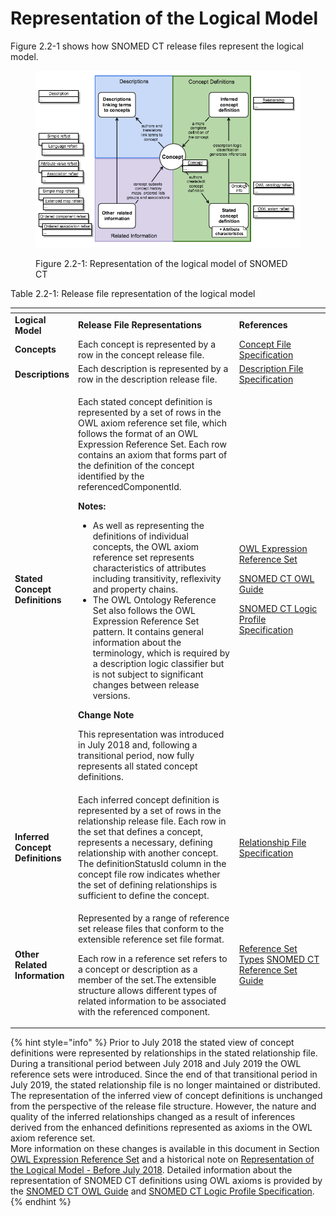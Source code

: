 # Representation of the Logical Model

Figure 2.2-1 shows how SNOMED CT release files represent the logical model.

<figure><img src="../images/71172642.png" alt=""><figcaption><p>Figure 2.2-1: Representation of the logical model of SNOMED CT</p></figcaption></figure>

Table 2.2-1: Release file representation of the logical model

<table data-header-hidden><thead><tr><th></th><th width="407.5625"></th><th width="224.84375"></th></tr></thead><tbody><tr><td><strong>Logical Model</strong></td><td><strong>Release File Representations</strong></td><td><strong>References</strong></td></tr><tr><td><strong>Concepts</strong></td><td>Each concept is represented by a row in the concept release file.</td><td><a href="../4 component-release-files-specification/4.2 file-format-specifications/4.2.1-concept-file-specification.md">Concept File Specification</a></td></tr><tr><td><strong>Descriptions</strong></td><td>Each description is represented by a row in the description release file.</td><td><a href="../4 component-release-files-specification/4.2 file-format-specifications/4.2.2 description-file-specification/">Description File Specification</a></td></tr><tr><td><strong>Stated Concept Definitions</strong></td><td><p>Each stated concept definition is represented by a set of rows in the OWL axiom reference set file, which follows the format of an OWL Expression Reference Set. Each row contains an axiom that forms part of the definition of the concept identified by the referencedComponentId.</p><p></p><p><strong>Notes:</strong> </p><ul><li>As well as representing the definitions of individual concepts, the OWL axiom reference set represents characteristics of attributes including transitivity, reflexivity and property chains.</li><li>The OWL Ontology Reference Set also follows the OWL Expression Reference Set pattern. It contains general information about the terminology, which is required by a description logic classifier but is not subject to significant changes between release versions.</li></ul><p><strong>Change Note</strong></p><p>This representation was introduced in July 2018 and, following a transitional period, now fully represents all stated concept definitions.</p></td><td><p><a href="../appendixes/appendix-b.-specification-reference-information/o/owl-expression-reference-set-file.md">OWL Expression Reference Set</a></p><p><a href="https://app.gitbook.com/o/h8Z6qGxuQrzM9vbx5bPT/s/UVgNFMSypqSsi48DpFEe/">SNOMED CT OWL Guide</a></p><p><a href="https://app.gitbook.com/o/h8Z6qGxuQrzM9vbx5bPT/s/hRUJsLa2ant5L63pkp1O/">SNOMED CT Logic Profile Specification</a></p></td></tr><tr><td><strong>Inferred Concept Definitions</strong></td><td>Each inferred concept definition is represented by a set of rows in the relationship release file. Each row in the set that defines a concept, represents a necessary, defining relationship with another concept. The definitionStatusId column in the concept file row indicates whether the set of defining relationships is sufficient to define the concept.</td><td><a href="../4 component-release-files-specification/4.2 file-format-specifications/4.2.3-relationship-file-specification.md">Relationship File Specification</a></td></tr><tr><td><strong>Other Related Information</strong></td><td><p>Represented by a range of reference set release files that conform to the extensible reference set file format.</p><p>Each row in a reference set refers to a concept or description as a member of the set.The extensible structure allows different types of related information to be associated with the referenced component.</p></td><td><a href="../5 reference-set-release-files-specification/5.2 reference-set-types/">Reference Set Types</a> <a href="https://app.gitbook.com/o/h8Z6qGxuQrzM9vbx5bPT/s/qOI2v58ZsXOoklmwBOk4/">SNOMED CT Reference Set Guide</a></td></tr></tbody></table>

{% hint style="info" %}
Prior to July 2018 the stated view of concept definitions were represented by relationships in the stated relationship file. During a transitional period between July 2018 and July 2019 the OWL reference sets were introduced. Since the end of that transitional period in July 2019, the stated relationship file is no longer maintained or distributed.\
The representation of the inferred view of concept definitions is unchanged from the perspective of the release file structure. However, the nature and quality of the inferred relationships changed as a result of inferences derived from the enhanced definitions represented as axioms in the OWL axiom reference set.\
More information on these changes is available in this document in Section [OWL Expression Reference Set](<../5 reference-set-release-files-specification/5.2 reference-set-types/5.2.1 content-reference-sets/5.2.1.9-owl-expression-reference-set.md>) and a historical note on [Representation of the Logical Model - Before July 2018](../appendixes/appendix-a-notes-on-release-file-changes/representation-of-the-logical-model-before-july-2018.md). Detailed information about the representation of SNOMED CT definitions using OWL axioms is provided by the [SNOMED CT OWL Guide](https://app.gitbook.com/o/h8Z6qGxuQrzM9vbx5bPT/s/UVgNFMSypqSsi48DpFEe/) and [SNOMED CT Logic Profile Specification](https://app.gitbook.com/o/h8Z6qGxuQrzM9vbx5bPT/s/hRUJsLa2ant5L63pkp1O/).
{% endhint %}

